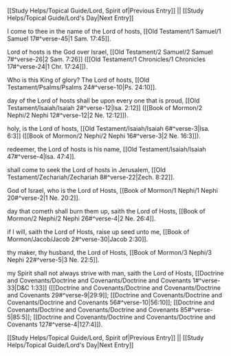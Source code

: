 [[Study Helps/Topical Guide/Lord, Spirit of|Previous Entry]]  ||  [[Study Helps/Topical Guide/Lord's Day|Next Entry]]

 I come to thee in the name of the Lord of hosts, [[Old Testament/1 Samuel/1 Samuel 17#^verse-45|1 Sam. 17:45]].

 Lord of hosts is the God over Israel, [[Old Testament/2 Samuel/2 Samuel 7#^verse-26|2 Sam. 7:26]] ([[Old Testament/1 Chronicles/1 Chronicles 17#^verse-24|1 Chr. 17:24]]).

 Who is this King of glory? The Lord of hosts, [[Old Testament/Psalms/Psalms 24#^verse-10|Ps. 24:10]].

 day of the Lord of hosts shall be upon every one that is proud, [[Old Testament/Isaiah/Isaiah 2#^verse-12|Isa. 2:12]] ([[Book of Mormon/2 Nephi/2 Nephi 12#^verse-12|2 Ne. 12:12]]).

 holy, is the Lord of hosts, [[Old Testament/Isaiah/Isaiah 6#^verse-3|Isa. 6:3]] ([[Book of Mormon/2 Nephi/2 Nephi 16#^verse-3|2 Ne. 16:3]]).

 redeemer, the Lord of hosts is his name, [[Old Testament/Isaiah/Isaiah 47#^verse-4|Isa. 47:4]].

 shall come to seek the Lord of hosts in Jerusalem, [[Old Testament/Zechariah/Zechariah 8#^verse-22|Zech. 8:22]].

 God of Israel, who is the Lord of Hosts, [[Book of Mormon/1 Nephi/1 Nephi 20#^verse-2|1 Ne. 20:2]].

 day that cometh shall burn them up, saith the Lord of Hosts, [[Book of Mormon/2 Nephi/2 Nephi 26#^verse-4|2 Ne. 26:4]].

 if I will, saith the Lord of Hosts, raise up seed unto me, [[Book of Mormon/Jacob/Jacob 2#^verse-30|Jacob 2:30]].

 thy maker, thy husband, the Lord of Hosts, [[Book of Mormon/3 Nephi/3 Nephi 22#^verse-5|3 Ne. 22:5]].

 my Spirit shall not always strive with man, saith the Lord of Hosts, [[Doctrine and Covenants/Doctrine and Covenants/Doctrine and Covenants 1#^verse-33|D&C 1:33]] ([[Doctrine and Covenants/Doctrine and Covenants/Doctrine and Covenants 29#^verse-9|29:9]]; [[Doctrine and Covenants/Doctrine and Covenants/Doctrine and Covenants 56#^verse-10|56:10]]; [[Doctrine and Covenants/Doctrine and Covenants/Doctrine and Covenants 85#^verse-5|85:5]]; [[Doctrine and Covenants/Doctrine and Covenants/Doctrine and Covenants 127#^verse-4|127:4]]).

[[Study Helps/Topical Guide/Lord, Spirit of|Previous Entry]]  ||  [[Study Helps/Topical Guide/Lord's Day|Next Entry]]